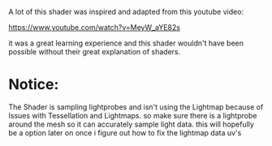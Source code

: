 A lot of this shader was inspired and adapted from this youtube video: 

https://www.youtube.com/watch?v=MeyW_aYE82s

it was a great learning experience and this shader wouldn't have been possible without their great explanation of shaders.

# Notice:
The Shader is sampling lightprobes and isn't using the Lightmap because of Issues with Tessellation and Lightmaps. so make sure there is a lightprobe around the mesh so it can accurately sample light data.
this will hopefully be a option later on once i figure out how to fix the lightmap data uv's
